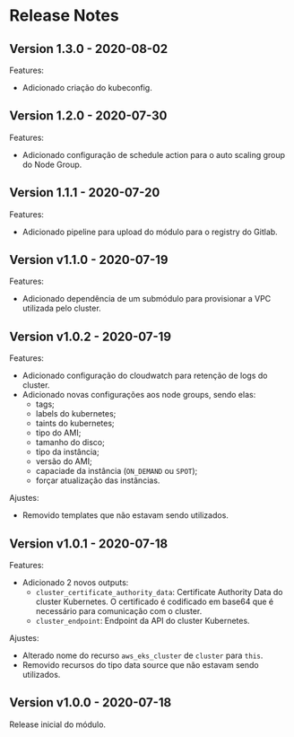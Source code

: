 # Release Notes

## Version 1.3.0 - 2020-08-02

Features:

- Adicionado criação do kubeconfig.

## Version 1.2.0 - 2020-07-30

Features:

- Adicionado configuração de schedule action para o auto scaling group do Node Group.

## Version 1.1.1 - 2020-07-20

Features:

- Adicionado pipeline para upload do módulo para o registry do Gitlab.

## Version v1.1.0 - 2020-07-19

Features:

- Adicionado dependência de um submódulo para provisionar a VPC utilizada pelo cluster.

## Version v1.0.2 - 2020-07-19

Features:

- Adicionado configuração do cloudwatch para retenção de logs do cluster.
- Adicionado novas configurações aos node groups, sendo elas:
  - tags;
  - labels do kubernetes;
  - taints do kubernetes;
  - tipo do AMI;
  - tamanho do disco;
  - tipo da instância;
  - versão do AMI;
  - capaciade da instância (`ON_DEMAND` ou `SPOT`);
  - forçar atualização das instâncias.

Ajustes:

- Removido templates que não estavam sendo utilizados.

## Version v1.0.1 - 2020-07-18

Features:

- Adicionado 2 novos outputs:
  - `cluster_certificate_authority_data`: Certificate Authority Data do cluster Kubernetes. O certificado é codificado em base64 que é necessário para comunicação com o cluster.
  - `cluster_endpoint`: Endpoint da API do cluster Kubernetes.

Ajustes:

- Alterado nome do recurso `aws_eks_cluster` de `cluster` para `this`.
- Removido recursos do tipo data source que não estavam sendo utilizados.

## Version v1.0.0 - 2020-07-18

Release inicial do módulo.
